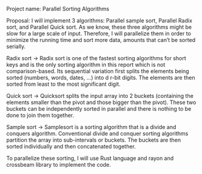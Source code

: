 Project name: Parallel Sorting Algorithms

Proposal: I will implement 3 algorithms: Parallel sample sort, Parallel Radix sort, and Parallel Quick sort. As we know, these three algorithms might be slow for a large scale of input. Therefore, I will parallelize them in order to minimize the running time and sort more data, amounts that can’t be sorted serially. 

Radix sort → Radix sort is one of the fastest sorting algorithms for short keys and is the only sorting algorithm in this report which is not comparison-based. Its sequential variation first splits the elements being sorted (numbers, words, dates, ...) into d r-bit digits. The elements are then sorted from least to the most significant digit. 

Quick sort → Quicksort splits the input array into 2 buckets (containing the elements smaller than the pivot and those bigger than the pivot). These two buckets can be independently sorted in parallel and there is nothing to be done to join them together. 

Sample sort →  Samplesort is a sorting algorithm that is a divide and conquers algorithm. Conventional divide and conquer sorting algorithms partition the array into sub-intervals or buckets. The buckets are then sorted individually and then concatenated together. 

To parallelize these sorting, I will use Rust language and rayon and crossbeam library to implement the code.
